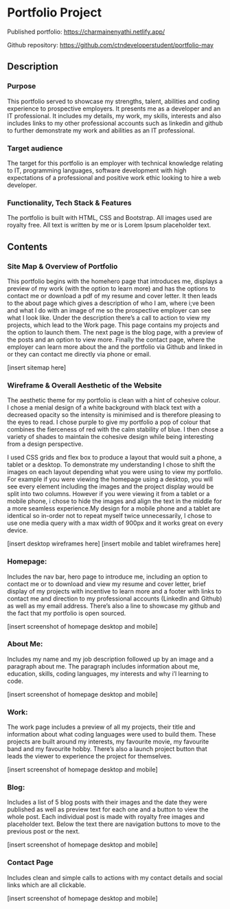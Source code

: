 # Portfolio Project
Published portfolio: https://charmainenyathi.netlify.app/

Github repository: https://github.com/ctndeveloperstudent/portfolio-may

## Description
### Purpose
This portfolio served to showcase my strengths, talent, abilities and coding experience to prospective employers. It presents me as a developer and an IT professional. It includes my details, my work, my skills, interests and also includes links to my other professional accounts such as linkedin and github to further demonstrate my work and abilities as an IT professional. 

### Target audience 
The target for this portfolio is an employer with technical knowledge relating to IT, programming languages, software development with high expectations of a professional and positive work ethic looking to hire a web developer.

### Functionality, Tech Stack & Features
The portfolio is built with HTML, CSS and Bootstrap. All images used are royalty free. All text is written by me or is Lorem Ipsum placeholder text.


## Contents

### Site Map & Overview of Portfolio
This portfolio begins with the homehero page that introduces me, displays a preview of my work (with the option to learn more) and has the options to contact me or download a pdf of my resume and cover letter. It then leads to the about page which gives a description of who I am, where i;ve been and what I do with an image of me so the prospective employer can see what I look like. Under the description there’s a call to action to view my projects, which lead to the Work page. This page contains my projects and the option to launch them. The next page is the blog page, with a preview of the posts and an option to view more. Finally the contact page, where the employer can learn more about the and the portfolio via Github and linked in or they can contact me directly via phone or email.

[insert sitemap here]

### Wireframe & Overall Aesthetic of the Website
The aesthetic theme for my portfolio is clean with a hint of cohesive colour. I chose a menial design of a white background with black text with a decreased opacity so the intensity is minimised and is therefore pleasing to the eyes to read. I chose purple to give my portfolio a pop of colour that combines the fierceness of red with the calm stability of blue. I then chose a variety of shades to maintain the cohesive design while being interesting from a design perspective.

I used CSS grids and flex box to produce a layout that would suit a phone, a tablet or a desktop. To demonstrate my understanding I chose to shift the images on each layout depending what you were using to view my portfolio. For example if you were viewing the homepage using a desktop, you will see every element including the images and the project display would be split into two columns. However if you were viewing it from a tablet or a mobile phone, i chose to hide the images and align the text in the middle for a more seamless experience.My design for a mobile phone and a tablet are identical so in-order not to repeat myself twice unnecessarily, I chose to use one media query with a max width of 900px and it works great on every device.

[insert desktop wireframes here]
[insert mobile and tablet wireframes here]

### Homepage: 
Includes the nav bar, hero page to introduce me, including an option to contact me or to download and view my resume and cover letter, brief display of my projects with incentive to learn more and a footer with links to contact me and direction to my professional accounts (LinkedIn and Github) as well as my email address. There’s also a line to showcase my github and the fact that my portfolio is open sourced.

[insert screenshot of homepage desktop and mobile]

### About Me: 
Includes my name and my job description followed up by an image and a paragraph about me. The paragraph includes information about me, education, skills, coding languages, my interests and why i’l learning to code.

[insert screenshot of homepage desktop and mobile]

### Work: 
The work page includes a preview of all my projects, their title and information about what coding languages were used to build them. These projects are built around my interests, my favourite movie, my favourite band and my favourite hobby. There’s also a launch project button that leads the viewer to experience the project for themselves.

[insert screenshot of homepage desktop and mobile]

### Blog: 
Includes a list of 5 blog posts with their images and the date they were published as well as preview text for each one and a button to view the whole post. Each individual post is made with royalty free images and placeholder text. Below the text there are navigation buttons to move to the previous post or the next.

[insert screenshot of homepage desktop and mobile]

### Contact Page
Includes clean and simple calls to actions with my contact details and social links which are all clickable.

[insert screenshot of homepage desktop and mobile]

